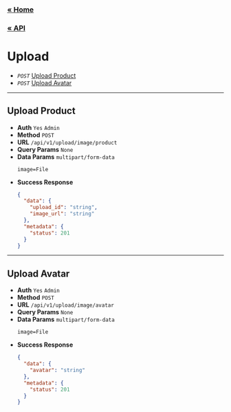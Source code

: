 ### [&laquo; Home](../../README.md)

### [&laquo; API](../API.md)

# Upload

- _`POST`_ [Upload Product](#upload-product)
- _`POST`_ [Upload Avatar](#upload-avatar)

---

## Upload Product

- **Auth** `Yes` `Admin`
- **Method** `POST`
- **URL** `/api/v1/upload/image/product`
- **Query Params** `None`
- **Data Params** `multipart/form-data`
  ```
  image=File
  ```
- **Success Response**
  ```json
  {
    "data": {
      "upload_id": "string",
      "image_url": "string"
    },
    "metadata": {
      "status": 201
    }
  }
  ```

---

## Upload Avatar

- **Auth** `Yes` `Admin`
- **Method** `POST`
- **URL** `/api/v1/upload/image/avatar`
- **Query Params** `None`
- **Data Params** `multipart/form-data`
  ```
  image=File
  ```
- **Success Response**
  ```json
  {
    "data": {
      "avatar": "string"
    },
    "metadata": {
      "status": 201
    }
  }
  ```
